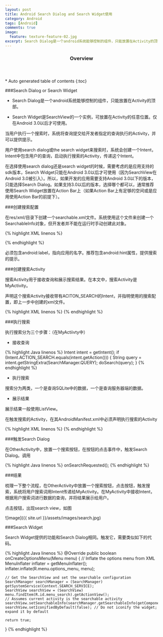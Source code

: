 ```yaml
---
layout: post
title: Android Search Dialog and Search Widget使用
category: Android
tags: [Android]
comments: true
image:
  feature: texture-feature-02.jpg
excerpt: Search Dialog是一个android系统能够控制的组件，只能放置在Activity的顶部。Search Widget是SearchView的一个实例，可放置在Activity的任意位置。仅在Android 3.0以后才可使用。当用户执行一个搜索时，系统将查询提交给开发者指定的查询执行的Activity，并可以提供提示。
---
```


<section id="table-of-contents" class="toc">
  <header>
    <h3>Overview</h3>
  </header>
<div id="drawer" markdown="1">
*  Auto generated table of contents
{:toc}
</div>
</section>


###Search Dialog or Search Widget

* Search Dialog是一个android系统能够控制的组件，只能放置在Activity的顶部。

* Search Widget是SearchView的一个实例，可放置在Activity的任意位置。仅在Android 3.0以后才可使用。

当用户执行一个搜索时，系统将查询提交给开发者指定的查询执行的Activity，并可以提供提示。

用户使用search dialog或the search widget来搜索时，系统会创建一个Intent，Intent中包含用户的查询，启动执行搜索的Activity，传递这个Intent。

在选择使用search dialog还是search widget的时候，需要考虑的是应用支持的sdk版本，Search Widget只能在Android 3.0以后才可使用（因为SearchView在Android 3.0被引入）。所以，如果开发的应用需要支持Android 3.0以下的版本，只能选择Search Dialog。如果支持3.0以后的版本，选择哪个都可以，通常推荐使用Search Widget放置在Action Bar上（如果Action Bar上有足够的空间或是应用使用Action Bar的前提下）。

###创建搜索配置

在res/xml/目录下创建一个searchable.xml文件。系统使用这个文件来创建一个SearchableInfo对象，但开发者并不能在运行时手动创建此对象。

{% highlight XML linenos %}
<?xml version="1.0" encoding="utf-8"?>
<searchable xmlns:android="http://schemas.android.com/apk/res/android"
    android:label="@string/app_name"
    android:hint="@string/search_hint">
</searchable>
{% endhighlight %}

必须包含android:label，指向应用的名字。推荐包含android:hint属性，提供搜索的提示。

###创建搜索Activity

搜索Activity用于接收查询和展示搜索结果。在本文中，搜索Activity是MyActivity。

声明这个搜索Activity接收带有ACITON_SEARCH的Intent，并指明使用的搜索配置，即上一步中创建的xml文件。

{% highlight XML linenos %}
<application>
    <activity android:name=".MyActivity" >
        <intent-filter>
            <action android:name="android.intent.action.SEARCH" />
        </intent-filter>
        <meta-data android:name="android.app.searchable"
                  android:resource="@xml/searchable"/>
    </activity>
</application>
{% endhighlight %}

###执行搜索

执行搜索分为三个步骤：（在MyActiivty中）

* 接收查询

{% highlight Java linenos %}
Intent intent = getIntent();
    if (Intent.ACTION_SEARCH.equals(intent.getAction())) {
      String query = intent.getStringExtra(SearchManager.QUERY);
      doSearch(query);
    }
{% endhighlight %}

* 执行搜索
	
搜索分为两类，一个是查询SQLite中的数据，一个是查询服务器端的数据。

* 展示结果
	
展示结果一般使用ListView。

在触发搜索的Activity，在其AndroidManifest.xml中必须声明执行搜索的Activity

{% highlight XML linenos %}
<activity android:name=".OtherActivity">
        <meta-data android:name="android.app.default_searchable"
                  android:value=".MyActivity" />
</activity>
{% endhighlight %}

###触发Search Dialog

在OtherActivity中，放置一个搜索按钮，在按钮的点击事件中，触发Search Dialog。调用

{% highlight Java linenos %}
onSearchRequested();
{% endhighlight %}

###结果

梳理一下整个流程，在OtherActivity中放置一个搜索按钮，点击按钮，触发搜索，系统将用户搜索词用Intent传递给MyActivity。在MyActivity中接收Intent，根据用户搜索词进行数据的查询，并将结果展示给用户。

点击按钮，出现search view，如图

![image]({{ site.url }}/assets/images/search.jpg)

###Search Widget

Search Widget提供的功能和Search Dialog相同。触发它，需要类似如下的代码。

{% highlight Java linenos %}
@Override
public boolean onCreateOptionsMenu(Menu menu) {
    // Inflate the options menu from XML
    MenuInflater inflater = getMenuInflater();
    inflater.inflate(R.menu.options_menu, menu);

    // Get the SearchView and set the searchable configuration
    SearchManager searchManager = (SearchManager) getSystemService(Context.SEARCH_SERVICE);
    SearchView searchView = (SearchView) menu.findItem(R.id.menu_search).getActionView();
    // Assumes current activity is the searchable activity
    searchView.setSearchableInfo(searchManager.getSearchableInfo(getComponentName()));
    searchView.setIconifiedByDefault(false); // Do not iconify the widget; expand it by default

    return true;
}
{% endhighlight %}